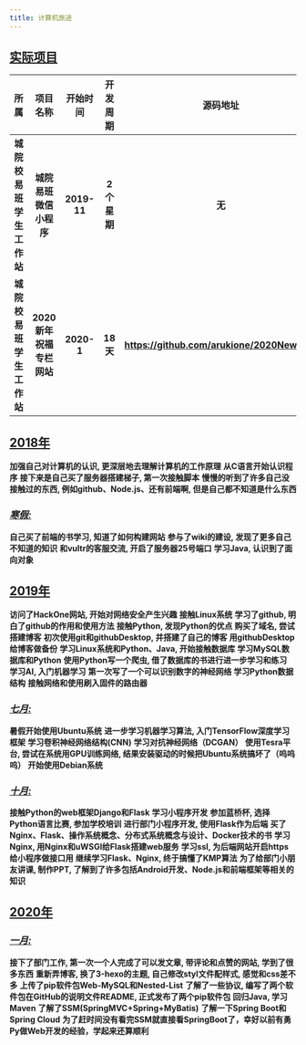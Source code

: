 ```yaml
---
title: 计算机旅途
---
```


## [**实际项目**](#实际项目)

|**所属**|**项目名称**|**开始时间**|**开发周期**|**源码地址**|
|:---|:---:|:---:|:---:|:---:|
|**城院校易班学生工作站**|**城院易班微信小程序**|**2019-11**|**2个星期**|**无**|
|**城院校易班学生工作站**|**2020新年祝福专栏网站**|**2020-1**|**18天**|**<https://github.com/arukione/2020NewYear>**|

## [**2018年**](#2018年)

**加强自己对计算机的认识, 更深层地去理解计算机的工作原理**
**从C语言开始认识程序**
**接下来是自己买了服务器搭建梯子, 第一次接触脚本**
**慢慢的听到了许多自己没接触过的东西, 例如github、Node.js、还有前端啊, 但是自己都不知道是什么东西**

### [*寒假:*](#寒假)

**自己买了前端的书学习, 知道了如何构建网站**
**参与了wiki的建设, 发现了更多自己不知道的知识**
**和vultr的客服交流, 开启了服务器25号端口**
**学习Java, 认识到了面向对象**

## [**2019年**](#2019年)

**访问了HackOne网站, 开始对网络安全产生兴趣**
**接触Linux系统**
**学习了github, 明白了github的作用和使用方法**
**接触Python, 发现Python的优点**
**购买了域名, 尝试搭建博客**
**初次使用git和githubDesktop, 并搭建了自己的博客**
**用githubDesktop给博客做备份**
**学习Linux系统和Python、Java, 开始接触数据库**
**学习MySQL数据库和Python**
**使用Python写一个爬虫, 借了数据库的书进行进一步学习和练习**
**学习AI, 入门机器学习**
**第一次写了一个可以识别数字的神经网络**
**学习Python数据结构**
**接触网络和使用刷入固件的路由器**

### [*七月:*](#七月)

**暑假开始使用Ubuntu系统**
**进一步学习机器学习算法, 入门TensorFlow深度学习框架**
**学习卷积神经网络结构(CNN)**
**学习对抗神经网络（DCGAN）**
**使用Tesra平台, 尝试在系统用GPU训练网络, 结果安装驱动的时候把Ubuntu系统搞坏了（呜呜呜）**
**开始使用Debian系统**

### [*十月:*](#十月)

**接触Python的web框架Django和Flask**
**学习小程序开发**
**参加蓝桥杯, 选择Python语言比赛, 参加学校培训**
**进行部门小程序开发, 使用Flask作为后端**
**买了Nginx、Flask、操作系统概念、分布式系统概念与设计、Docker技术的书**
**学习Nginx, 用Nginx和uWSGI给Flask搭建web服务**
**学习ssl, 为后端网站开启https给小程序做接口用**
**继续学习Flask、Nginx, 终于搞懂了KMP算法**
**为了给部门小朋友讲课, 制作PPT, 了解到了许多包括Android开发、Node.js和前端框架等相关的知识**

## [**2020年**](#2020年)

### [*一月:*](#一月)

**接下了部门工作, 第一次一个人完成了可以发文章, 带评论和点赞的网站, 学到了很多东西**
**重新弄博客, 换了3-hexo的主题, 自己修改styl文件配样式, 感觉和css差不多**
**上传了pip软件包Web-MySQL和Nested-List**
**了解了一些协议, 编写了两个软件包在GitHub的说明文件README, 正式发布了两个pip软件包**
**回归Java, 学习Maven**
**了解了SSM(SpringMVC+Spring+MyBatis)**
**了解一下Spring Boot和Spring Cloud**
**为了赶时间没有看完SSM就直接看SpringBoot了，幸好以前有勇Py做Web开发的经验，学起来还算顺利**
